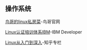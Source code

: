 操作系统
---


[鸟哥的linux私房菜](http://linux.vbird.org/linux_basic/)-鸟哥官网

[Linux认证培训体系IBM](https://developer.ibm.com/zh/tutorials/l-lpic1-map/)-IBM Developer

[Linux从入门到深入](https://www.zhihu.com/column/c_1313146923390873600)-知乎专栏



